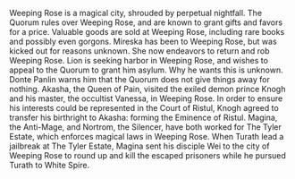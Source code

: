 Weeping Rose is a magical city, shrouded by perpetual nightfall. The Quorum rules over Weeping Rose, and are known to grant gifts and favors for a price. Valuable goods are sold at Weeping Rose, including rare books and possibly even gorgons.
Mireska has been to Weeping Rose, but was kicked out for reasons unknown. She now endeavors to return and rob Weeping Rose.
Lion is seeking harbor in Weeping Rose, and wishes to appeal to the Quorum to grant him asylum. Why he wants this is unknown. Donte Panlin warns him that the Quorum does not give things away for nothing.
Akasha, the Queen of Pain, visited the exiled demon prince Knogh and his master, the occultist Vanessa, in Weeping Rose. In order to ensure his interests could be represented in the Court of Ristul, Knogh agreed to transfer his birthright to Akasha: forming the Eminence of Ristul.
Magina, the Anti-Mage, and Nortrom, the Silencer, have both worked for The Tyler Estate, which enforces magical laws in Weeping Rose. When Turath lead a jailbreak at The Tyler Estate, Magina sent his disciple Wei to the city of Weeping Rose to round up and kill the escaped prisoners while he pursued Turath to White Spire.
